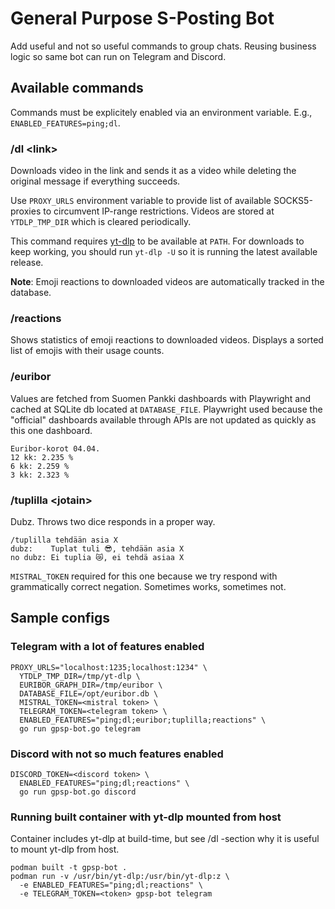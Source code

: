 # General Purpose S-Posting Bot

Add useful and not so useful commands to group chats. Reusing business logic so same bot can run on Telegram and Discord.

## Available commands

Commands must be explicitely enabled via an environment variable. E.g., `ENABLED_FEATURES=ping;dl`.

### /dl \<link>

Downloads video in the link and sends it as a video while deleting the original message if everything succeeds.

Use `PROXY_URLS` environment variable to provide list of available SOCKS5-proxies to circumvent IP-range restrictions. Videos are stored at `YTDLP_TMP_DIR` which is cleared periodically.

This command requires [yt-dlp](https://github.com/yt-dlp/yt-dlp) to be available at `PATH`. For downloads to keep working, you should run `yt-dlp -U` so it is running the latest available release.

**Note**: Emoji reactions to downloaded videos are automatically tracked in the database.

### /reactions

Shows statistics of emoji reactions to downloaded videos. Displays a sorted list of emojis with their usage counts.

### /euribor

Values are fetched from Suomen Pankki dashboards with Playwright and cached at SQLite db located at `DATABASE_FILE`. Playwright used because the "official" dashboards available through APIs are not updated as quickly as this one dashboard.
```
Euribor-korot 04.04.
12 kk: 2.235 %
6 kk: 2.259 %
3 kk: 2.323 %
```
### /tuplilla \<jotain>

Dubz. Throws two dice responds in a proper way.
```
/tuplilla tehdään asia X
dubz:    Tuplat tuli 😎, tehdään asia X
no dubz: Ei tuplia 😿, ei tehdä asiaa X
```
`MISTRAL_TOKEN` required for this one because we try respond with grammatically correct negation. Sometimes works, sometimes not.


## Sample configs

### Telegram with a lot of features enabled
```
PROXY_URLS="localhost:1235;localhost:1234" \
  YTDLP_TMP_DIR=/tmp/yt-dlp \
  EURIBOR_GRAPH_DIR=/tmp/euribor \
  DATABASE_FILE=/opt/euribor.db \
  MISTRAL_TOKEN=<mistral token> \
  TELEGRAM_TOKEN=<telegram token> \
  ENABLED_FEATURES="ping;dl;euribor;tuplilla;reactions" \
  go run gpsp-bot.go telegram
```

### Discord with not so much features enabled
```
DISCORD_TOKEN=<discord token> \
  ENABLED_FEATURES="ping;dl;reactions" \
  go run gpsp-bot.go discord
```

### Running built container with yt-dlp mounted from host
Container includes yt-dlp at build-time, but see /dl -section why it is useful to mount yt-dlp from host.
```
podman built -t gpsp-bot .
podman run -v /usr/bin/yt-dlp:/usr/bin/yt-dlp:z \
  -e ENABLED_FEATURES="ping;dl;reactions" \
  -e TELEGRAM_TOKEN=<token> gpsp-bot telegram
```